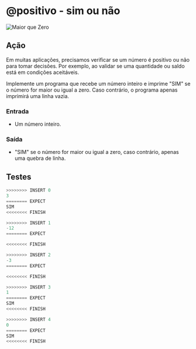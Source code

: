 # @positivo - sim ou não

![Maior que Zero](https://raw.githubusercontent.com/qxcodefup/arcade/master/base/positivo/cover.jpg)

## Ação

Em muitas aplicações, precisamos verificar se um número é positivo ou não para tomar decisões. Por exemplo, ao validar se uma quantidade ou saldo está em condições aceitáveis.

Implemente um programa que recebe um número inteiro e imprime "SIM" se o número for maior ou igual a zero. Caso contrário, o programa apenas imprimirá uma linha vazia.

### Entrada

- Um número inteiro.

### Saída

- "SIM" se o número for maior ou igual a zero, caso contrário, apenas uma quebra de linha.

## Testes

```py
>>>>>>>> INSERT 0
3
======== EXPECT
SIM
<<<<<<<< FINISH
```

```py
>>>>>>>> INSERT 1
-12
======== EXPECT

<<<<<<<< FINISH
```

```py
>>>>>>>> INSERT 2
-3
======== EXPECT

<<<<<<<< FINISH
```

```py
>>>>>>>> INSERT 3
1
======== EXPECT
SIM
<<<<<<<< FINISH
```

```py
>>>>>>>> INSERT 4
0
======== EXPECT
SIM
<<<<<<<< FINISH
```
